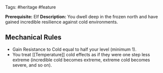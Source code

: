 Tags: #heritage #feature 

**Prerequisite:** Elf
**Description:** You dwell deep in the frozen north and have gained incredible resilience against cold environments.

## Mechanical Rules

- Gain Resistance to Cold equal to half your level (minimum 1).
- You treat [[Temperature]] cold effects  as if they were one step less extreme (incredible cold becomes extreme, extreme cold becomes severe, and so on).